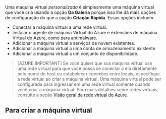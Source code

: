 

Uma máquina virtual *personalizada* é simplesmente uma máquina virtual que você cria usando a opção **Da Galeria** porque isso lhe dá mais opções de configuração do que a opção **Criação Rápida**. Essas opções incluem:

- Conectar a máquina virtual a uma rede virtual.
- Instalar o agente de máquina Virtual do Azure e extensões de máquina Virtual do Azure, como para antimalware.
- Adicionar a máquina virtual a serviços de nuvem existentes.
- Adicionar a máquina virtual a uma conta de armazenamento existente.
- Adicionar a máquina virtual a um conjunto de disponibilidade.

> [AZURE.IMPORTANT] Se você quiser que sua máquina virtual use uma rede virtual para que você possa se conectar a ela diretamente pelo nome do host ou estabelecer conexões entre locais, especifique a rede virtual ao criar a máquina virtual. Uma máquina virtual pode ser configurada para ingressar em uma rede virtual somente quando você criar a máquina virtual. Para mais detalhes sobre redes virtuais, consulte a seção [Visão geral da rede virtual do Azure](../articles/virtual-network/virtual-networks-overview.md).


## Para criar a máquina virtual

<!-----------HONumber=AcomDC_0330_2016-->